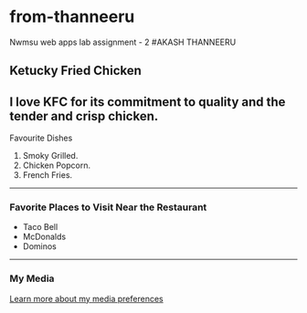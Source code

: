 # from-thanneeru
Nwmsu web apps lab assignment - 2
#AKASH THANNEERU
## Ketucky Fried Chicken
I love KFC for its **commitment to quality** and the **tender and crisp** chicken.
--- 
Favourite Dishes
1. Smoky Grilled.
2. Chicken Popcorn.
3. French Fries.
---
### Favorite Places to Visit Near the Restaurant
- Taco Bell
- McDonalds
- Dominos
---
### My Media

[Learn more about my media preferences](MYMEDIA.md)